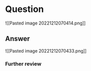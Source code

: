 # Question
![[Pasted image 20221212070414.png]]
## Answer
![[Pasted image 20221212070433.png]]
### Further review
